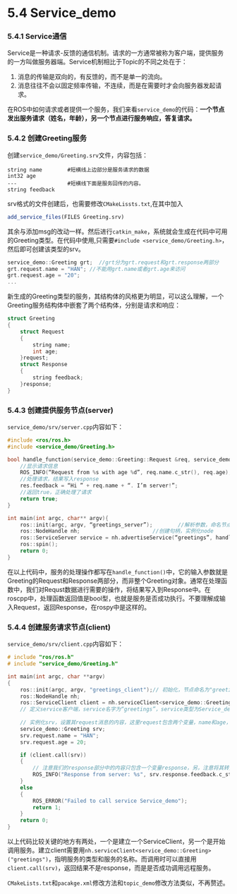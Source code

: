 # 5.4 Service_demo
### 5.4.1 Service通信
Service是一种请求-反馈的通信机制。请求的一方通常被称为客户端，提供服务的一方叫做服务器端。Service机制相比于Topic的不同之处在于：
1. 消息的传输是双向的，有反馈的，而不是单一的流向。 
2. 消息往往不会以固定频率传输，不连续，而是在需要时才会向服务器发起请求。

在ROS中如何请求或者提供一个服务，我们来看`service_demo`的代码：**一个节点发出服务请求（姓名，年龄），另一个节点进行服务响应，答复请求。**

### 5.4.2 创建Greeting服务
创建`service_demo/Greeting.srv`文件，内容包括：
```
string name        #短横线上边部分是服务请求的数据
int32 age          
---                #短横线下面是服务回传的内容。
string feedback
```
srv格式的文件创建后，也需要修改`CMakeLissts.txt`,在其中加入
```cmake
add_service_files(FILES Greeting.srv)
```
其余与添加msg的改动一样。然后进行`catkin_make`，系统就会生成在代码中可用的Greeting类型。在代码中使用,只需要`#include <service_demo/Greeting.h>`，然后即可创建该类型的srv。
```cpp
service_demo::Greeting grt;  //grt分为grt.request和grt.response两部分
grt.request.name = "HAN"; //不能用grt.name或者grt.age来访问  
grt.request.age = "20";
...
```

新生成的Greeting类型的服务，其结构体的风格更为明显，可以这么理解，一个Greeting服务结构体中嵌套了两个结构体，分别是请求和响应：
```cpp
struct Greeting
{
    struct Request
    {
        string name;
        int age;
    }request;
    struct Response
    {
        string feedback;
    }response;
}
```

### 5.4.3 创建提供服务节点(server)
`service_demo/srv/server.cpp`内容如下：
```cpp
#include <ros/ros.h>
#include <service_demo/Greeting.h>

bool handle_function(service_demo::Greeting::Request &req, service_demo::Greeting::Response &res){
    //显示请求信息
    ROS_INFO(“Request from %s with age %d”, req.name.c_str(), req.age);
    //处理请求，结果写入response
    res.feedback = “Hi ” + req.name + “. I’m server!”;
    //返回true，正确处理了请求
    return true;
}

int main(int argc, char** argv){
    ros::init(argc, argv, “greetings_server”);        //解析参数，命名节点
    ros::NodeHandle nh;                       //创建句柄，实例化node
    ros::ServiceServer service = nh.advertiseService(“greetings”, handle_function);  //写明服务的处理函数
    ros::spin();
    return 0;
}
```
在以上代码中，服务的处理操作都写在`handle_function()`中，它的输入参数就是Greeting的Request和Response两部分，而非整个Greeting对象。通常在处理函数中，我们对Requst数据进行需要的操作，将结果写入到Response中。在roscpp中，处理函数返回值是bool型，也就是服务是否成功执行。不要理解成输入Request，返回Response，在rospy中是这样的。

### 5.4.4 创建服务请求节点(client)
`service_demo/srv/client.cpp`内容如下：
```cpp
# include "ros/ros.h"
# include "service_demo/Greeting.h"

int main(int argc, char **argv)
{
	ros::init(argc, argv, "greetings_client");// 初始化，节点命名为"greetings_client"
	ros::NodeHandle nh;
	ros::ServiceClient client = nh.serviceClient<service_demo::Greeting>("greetings");
	// 定义service客户端，service名字为“greetings”，service类型为Service_demo
	
	// 实例化srv，设置其request消息的内容，这里request包含两个变量，name和age，见Greeting.srv
	service_demo::Greeting srv;
	srv.request.name = "HAN";
	srv.request.age = 20;

	if (client.call(srv))
	{
		// 注意我们的response部分中的内容只包含一个变量response，另，注意将其转变成字符串
		ROS_INFO("Response from server: %s", srv.response.feedback.c_str());
	}
	else
	{
		ROS_ERROR("Failed to call service Service_demo");
		return 1;
	}
	return 0;
}
```
以上代码比较关键的地方有两处，一个是建立一个ServiceClient，另一个是开始调用服务。建立client需要用`nh.serviceClient<service_demo::Greeting>("greetings")`，指明服务的类型和服务的名称。而调用时可以直接用`client.call(srv)`，返回结果不是response，而是是否成功调用远程服务。

`CMakeLists.txt`和`pacakge.xml`修改方法和`topic_demo`修改方法类似，不再赘述。